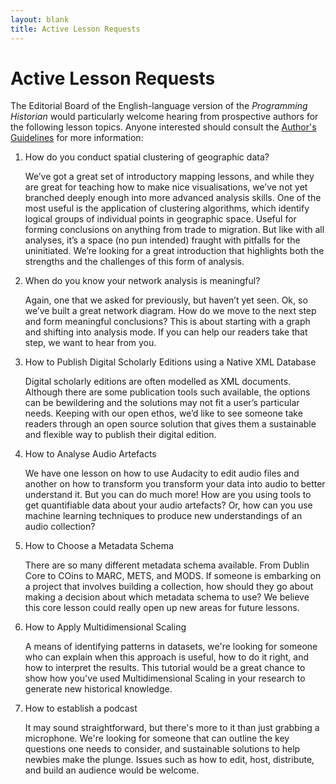 ```yaml
---
layout: blank
title: Active Lesson Requests
---
```


# Active Lesson Requests

The Editorial Board of the English-language version of the _Programming Historian_ would particularly welcome hearing from prospective authors for the following lesson topics. Anyone interested should consult the [Author's Guidelines](/en/author-guidelines) for more information:

1. How do you conduct spatial clustering of geographic data?

    We’ve got a great set of introductory mapping lessons, and while they are great for teaching how to make nice visualisations, we’ve not yet branched deeply enough into more advanced analysis skills. One of the most useful is the application of clustering algorithms, which identify logical groups of individual points in geographic space. Useful for forming conclusions on anything from trade to migration. But like with all analyses, it’s a space (no pun intended) fraught with pitfalls for the uninitiated. We’re looking for a great introduction that highlights both the strengths and the challenges of this form of analysis.

2. When do you know your network analysis is meaningful?

    Again, one that we asked for previously, but haven’t yet seen. Ok, so we’ve built a great network diagram. How do we move to the next step and form meaningful conclusions? This is about starting with a graph and shifting into analysis mode. If you can help our readers take that step, we want to hear from you.


3. How to Publish Digital Scholarly Editions using a Native XML Database

    Digital scholarly editions are often modelled as XML documents. Although there are some publication tools such available, the options can be bewildering and the solutions may not fit a user’s particular needs. Keeping with our open ethos, we’d like to see someone take readers through an open source solution that gives them a sustainable and flexible way to publish their digital edition.

4. How to Analyse Audio Artefacts

    We have one lesson on how to use Audacity to edit audio files and another on how to transform you transform your data into audio to better understand it. But you can do much more! How are you using tools to get quantifiable data about your audio artefacts? Or, how can you use machine learning techniques to produce new understandings of an audio collection?

5. How to Choose a Metadata Schema

    There are so many different metadata schema available. From Dublin Core to COins to MARC, METS, and MODS. If someone is embarking on a project that involves building a collection, how should they go about making a decision about which metadata schema to use? We believe this core lesson could really open up new areas for future lessons.
    
6. How to Apply Multidimensional Scaling

    A means of identifying patterns in datasets, we're looking for someone who can explain when this approach is useful, how to do it right, and how to interpret the results. This tutorial would be a great chance to show how you've used Multidimensional Scaling in your research to generate new historical knowledge.
    
7. How to establish a podcast

    It may sound straightforward, but there's more to it than just grabbing a microphone. We're looking for someone that can outline the key questions one needs to consider, and sustainable solutions to help newbies make the plunge. Issues such as how to edit, host, distribute, and build an audience would be welcome.
